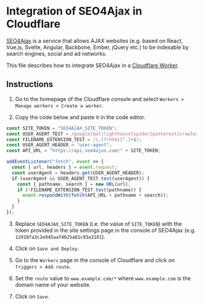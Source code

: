 # Integration of SEO4Ajax in Cloudflare


[SEO4Ajax](https://www.seo4ajax.com) is a service that allows AJAX websites
(e.g. based on React, Vue.js, Svelte, Angular, Backbone, Ember, jQuery etc.) to
be indexable by search engines, social and ad networks.

This file describes how to integrate SEO4Ajax in a [Cloudflare Worker](https://workers.cloudflare.com/).

## Instructions

1. Go to the homepage of the Cloudflare console and select `Workers > Manage workers > Create a worker`.

2. Copy the code below and paste it in the code editor.

```js
const SITE_TOKEN = "SEO4AJAX_SITE_TOKEN";
const USER_AGENT_TEST = /google|bot|lighthouse|spider|pinterest|crawler|archiver|flipboardproxy|mediapartners|facebookexternalhit|insights|quora|whatsapp|slurp/i;
const FILENAME_EXTENSION_TEST = /\.(?!htm)[^.]+$/; 
const USER_AGENT_HEADER = "user-agent";
const API_URL = "https://api.seo4ajax.com/" + SITE_TOKEN;

addEventListener("fetch", event => {
  const { url, headers } = event.request;
  const userAgent = headers.get(USER_AGENT_HEADER);
  if (userAgent && USER_AGENT_TEST.test(userAgent)) {
    const { pathname, search } = new URL(url);
    if (!FILENAME_EXTENSION_TEST.test(pathname)) {
      event.respondWith(fetch(API_URL + pathname + search));
    }
  }
});
```

3. Replace `SEO4AJAX_SITE_TOKEN` (i.e. the value of `SITE_TOKEN`) with the token provided in the site settings page in the console of SEO4Ajax (e.g. `12918fa3c2e945aaf4625a81c93a3181`).

4. Click on `Save and Deploy`.

5. Go to the `Workers` page in the console of Cloudflare and click on `Triggers > Add route`.

6. Set the `route` value to `www.example.com/*` where `www.example.com` is the domain name of your website.

7. Click on `Save`.

